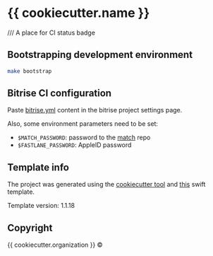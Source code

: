 # {{ cookiecutter.name }}

/// A place for CI status badge

## Bootstrapping development environment
```sh
make bootstrap
```

## Bitrise CI configuration

Paste [bitrise.yml](https://github.com/alphatroya/swift-project-template/wiki/Bitrise%20config) content in the bitrise project settings page.

Also, some environment parameters need to be set:

- `$MATCH_PASSWORD`: password to the [match](https://docs.fastlane.tools/actions/match/) repo
- `$FASTLANE_PASSWORD`: AppleID password

## Template info

The project was generated using the [cookiecutter tool](https://github.com/audreyr/cookiecutter)
and [this](https://github.com/alphatroya/swift-project-template) swift template.

Template version: 1.1.18

## Copyright

{{ cookiecutter.organization }} ©
